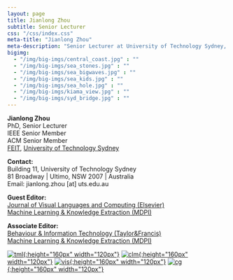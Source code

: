 ```yaml
---
layout: page
title: Jianlong Zhou
subtitle: Senior Lecturer
css: "/css/index.css"
meta-title: "Jianlong Zhou"
meta-description: "Senior Lecturer at University of Technology Sydney, Australia."
bigimg:
  - "/img/big-imgs/central_coast.jpg" : ""
  - "/img/big-imgs/sea_stones.jpg" : ""
  - "/img/big-imgs/sea_bigwaves.jpg" : ""
  - "/img/big-imgs/sea_kids.jpg" : ""
  - "/img/big-imgs/sea_hole.jpg" : ""
  - "/img/big-imgs/kiama_view.jpg" : ""
  - "/img/big-imgs/syd_bridge.jpg" : ""
---
```


**Jianlong Zhou**  
PhD, Senior Lecturer  
IEEE Senior Member   
ACM Senior Member   
[FEIT](https://www.uts.edu.au/about/faculty-engineering-and-information-technology), [University of Technology Sydney](http://www.uts.edu.au)

**Contact:**  
Building 11, University of Technology Sydney  
81 Broadway | Ultimo, NSW 2007 | Australia  
Email: jianlong.zhou [at] uts.edu.au

**Guest Editor:**   
[Journal of Visual Languages and Computing (Elsevier)](https://www.journals.elsevier.com/journal-of-visual-languages-and-computing)          
[Machine Learning & Knowledge Extraction (MDPI)](https://www.mdpi.com/journal/make/special_issues/Fairness_AI
)   

**Associate Editor:**    
[Behaviour & Information Technology (Taylor&Francis)](https://www.tandfonline.com/action/journalInformation?journalCode=tbit20)  
[Machine Learning & Knowledge Extraction (MDPI)](https://www.mdpi.com/journal/make/editors)

<!----
<div style="text-align:center">
<strong>Quick Links:</strong> &nbsp;&nbsp; 
<a href="http://" role="button" class="btn btn-primary">Python</a> 
<a href="http://" role="button" class="btn btn-primary">Book</a> 
</div>
-->

<!----
 <div style="width:650px; height:200px; overflow:scroll; overflow-x: hidden; overflow-y: hidden;">
      <a href="https://link.springer.com/book/10.1007%2F978-3-319-90403-0">
        <img style=" float:center; display:inline"  src="/img/tml_book.jpg" 
             title="Human and Machine Learning: Visible, Explainable, Trustworthy and Transparent" 
             width="120" height="160" alt="tml_book" hspace="5" /></a>
      <a href="http://link.springer.com/book/10.1007%2F978-3-319-31700-7#page-1">
        <img style=" float:center; display:inline"  src="/img/clm_book.jpg" 
             title="Robust Multimodal Cognitive Load Measurement"
             width="120" height="160" alt="clm_book" hspace="5" /></a>
      <a href="http://www.amazon.com/Gaining-Insights-Into-Volumetric-Visualization/dp/3659134848/ref=sr_1_1?ie=UTF8&amp;qid=1338002123&amp;sr=8-1">
        <img style=" float:center; display:inline"  src="/img/amazon_cover.jpg" 
             title="Gaining Insights Into Volumetric Data Visualization: A Semi-Automatic Transfer Function Generation Approach Using Contour Tree Analyses "
             width="120" height="160" alt="vis_book" hspace="5" /></a>
      <a href="http://www.scutpress.com/book-876.htm">
        <img style=" float:center; display:inline"  src="/img/cgbook.jpg" 
             title="计算机图形学理论与OpenGL编程实践 (Computer Graphics and OpenGL Programming)"
             width="120" height="160" alt="cg_book" /></a>
 </div>
-->

[![tml](/img/tml_book.jpg){:height="160px" width="120px"}](https://link.springer.com/book/10.1007%2F978-3-319-90403-0)
[![clm](/img/clm_book.jpg){:height="160px" width="120px"}](http://link.springer.com/book/10.1007%2F978-3-319-31700-7#page-1)
[![vis](/img/amazon_cover.jpg){:height="160px" width="120px"}](http://www.amazon.com/Gaining-Insights-Into-Volumetric-Visualization/dp/3659134848/ref=sr_1_1?ie=UTF8&amp;qid=1338002123&amp;sr=8-1)
[![cg](/img/cgbook.jpg){:height="160px" width="120px"}](http://www.scutpress.com/book-876.htm)
